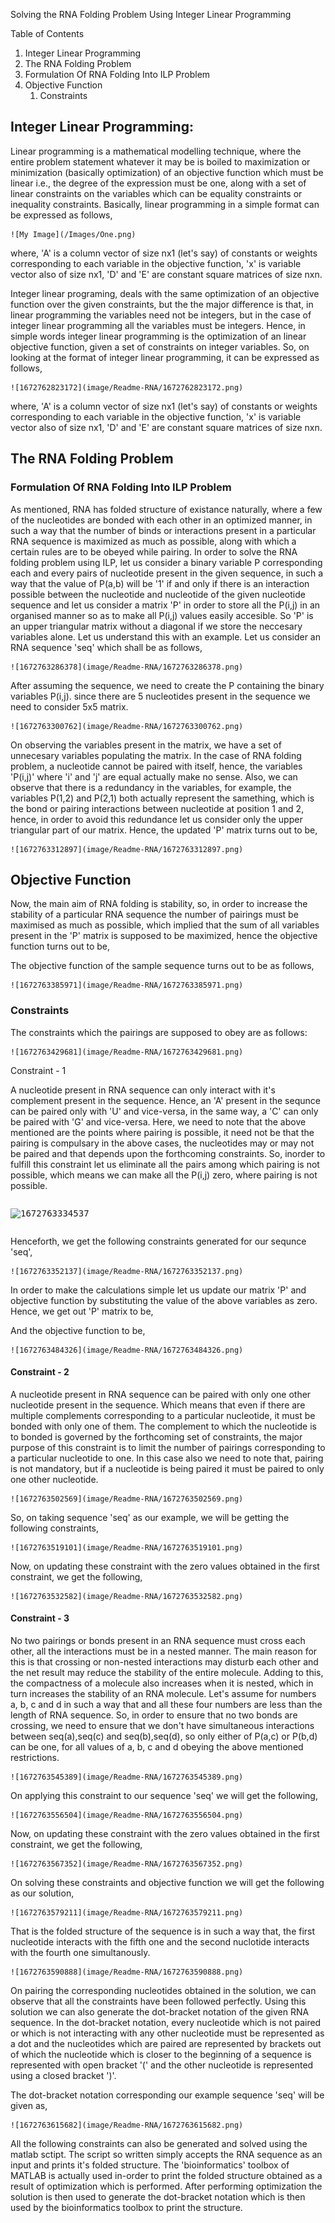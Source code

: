 
Solving the  RNA Folding Problem Using Integer Linear Programming

Table of Contents

1. Integer Linear Programming
2. The RNA Folding Problem
3. Formulation Of RNA Folding Into ILP Problem
4. Objective Function
   1. Constraints

## Integer Linear Programming:

Linear programming is a mathematical modelling technique, where the entire problem statement whatever it may be is boiled to maximization or minimization (basically optimization) of an objective function which must be linear i.e., the degree of the expression must be one, along with a set of linear constraints on the variables which can be equality constraints or inequality constraints. Basically, linear programming in a simple format can be expressed as follows,

    ![My Image](/Images/One.png)

where, 'A' is a column vector of size nx1 (let's say) of constants or weights corresponding to each variable in the objective function, 'x' is variable vector also of size nx1, 'D' and 'E' are constant square matrices of size nxn.


Integer linear programing, deals with the same optimization of an objective function over the given constraints, but the the major difference is that, in linear programming the variables need not be integers, but in the case of integer linear programming all the variables must be integers. Hence, in simple words integer linear programming is the optimization of an linear objective function, given a set of constraints on integer variables. So, on looking at the format of integer linear programming, it can be expressed as follows,

    ![1672762823172](image/Readme-RNA/1672762823172.png)

where, 'A' is a column vector of size nx1 (let's say) of constants or weights corresponding to each variable in the objective function, 'x' is variable vector also of size nx1, 'D' and 'E' are constant square matrices of size nxn.

## The RNA Folding Problem

### Formulation Of RNA Folding Into ILP Problem


As mentioned, RNA has folded structure of existance naturally, where a few of the nucleotides are bonded with each other in an optimized manner, in such a way that the number of binds or interactions present in a particular RNA sequence is maximized as much as possible, along with which a certain rules are to be obeyed while pairing. In order to solve the RNA folding problem using ILP, let us consider a binary variable P corresponding each and every pairs of nucleotide present in the given sequence, in such a way that the value of P(a,b) will be '1' if and only if there is an interaction possible between the  nucleotide and  nucleotide of the given nucleotide sequence and let us consider a matrix 'P' in order to store all the P(i,j) in an organised manner so as to make all P(i,j) values easily accesible. So 'P' is an upper triangular matrix without a diagonal if we store the neccesary variables alone. Let us understand this with an example. Let us consider an RNA sequence 'seq' which shall be as follows,

    ![1672763286378](image/Readme-RNA/1672763286378.png)

After assuming the sequence, we need to create the P containing the binary variables P(i,j). since there are 5 nucleotides present in the sequence we need to consider 5x5 matrix.

    ![1672763300762](image/Readme-RNA/1672763300762.png)

On observing the variables present in the matrix, we have a set of unnecesary variables populating the matrix. In the case of RNA folding problem, a nucleotide cannot be paired with itself, hence, the variables 'P(i,j)' where 'i' and 'j' are equal actually make no sense. Also, we can observe that there is a redundancy in the variables, for example, the variables P(1,2) and P(2,1) both actually represent the samething, which is the bond or pairing interactions between nucleotide at position 1 and 2, hence, in order to avoid this redundance let us consider only the upper triangular part of our matrix. Hence, the updated 'P' matrix turns out to be,

    ![1672763312897](image/Readme-RNA/1672763312897.png)

## Objective Function

Now, the main aim of RNA folding is stability, so, in order to increase the stability of a particular RNA sequence the number of pairings must be maximised as much as possible, which implied that the sum of all variables present in the 'P' matrix is supposed to be maximized, hence the objective function turns out to be,

The objective function of the sample sequence turns out to be as follows,

    ![1672763385971](image/Readme-RNA/1672763385971.png)

### Constraints

The constraints which the pairings are supposed to obey are as follows:

    ![1672763429681](image/Readme-RNA/1672763429681.png)

    

Constraint - 1

A nucleotide present in RNA sequence can only interact with it's complement present in the sequence. Hence, an 'A' present in the sequnce can be paired only with 'U' and vice-versa, in the same way, a 'C' can only be paired with 'G' and vice-versa. Here, we need to note that the above mentioned are the points where pairing is possible, it need not be that the pairing is compulsary in the above cases, the nucleotides may or may not be paired and that depends upon the forthcoming constraints. So, inorder to fulfill this constraint let us eliminate all the pairs among which pairing is not possible, which means we can make all the P(i,j) zero, where pairing is not possible.


<pre class="vditor-reset" placeholder="" contenteditable="true" spellcheck="false"><p data-block="0"><img src="https://file+.vscode-resource.vscode-cdn.net/e%3A/New%20folder/MOOC/Docker/Part%201/image/Readme-RNA/1672763334537.png" alt="1672763334537"/></p></pre>


Henceforth, we get the following constraints generated for our sequnce 'seq',

    ![1672763352137](image/Readme-RNA/1672763352137.png)

In order to make the calculations simple let us update our matrix 'P' and objective function by substituting the value of the above variables as zero. Hence, we get out 'P' matrix to be,


And the objective function to be,

    ![1672763484326](image/Readme-RNA/1672763484326.png)

#### Constraint - 2


A nucleotide present in RNA sequence can be paired with only one other nucleotide present in the sequence. Which means that even if there are multiple complements corresponding to a particular nucleotide, it must be bonded with only one of them. The complement to which the nucleotide is to bonded is governed by the forthcoming set of constraints, the major purpose of this constraint is to limit the number of pairings corresponding to a particular nucleotide to one. In this case also we need to note that, pairing is not mandatory, but if a nucleotide is being paired it must be paired to only one other nucleotide.

    ![1672763502569](image/Readme-RNA/1672763502569.png)

So, on taking sequence 'seq' as our example, we will be getting the following constraints,

    ![1672763519101](image/Readme-RNA/1672763519101.png)

Now, on updating these constraint with the zero values obtained in the first constraint, we get the following,

    ![1672763532582](image/Readme-RNA/1672763532582.png)

#### Constraint - 3


No two pairings or bonds present in an RNA sequence must cross each other, all the interactions must be in a nested manner. The main reason for this is that crossing or non-nested interactions may disturb each other and the net result may reduce the stability of the entire molecule. Adding to this, the compactness of a molecule also increases when it is nested, which in turn increases the stability of an RNA molecule. Let's assume for numbers a, b, c and d in such a way that  and all these four numbers are less than the length of RNA sequence. So, in order to ensure that no two bonds are crossing, we need to ensure that we don't have simultaneous interactions between seq(a),seq(c) and seq(b),seq(d), so only either of P(a,c) or P(b,d) can be one, for all values of a, b, c and d obeying the above mentioned restrictions.

    ![1672763545389](image/Readme-RNA/1672763545389.png)

On applying this constraint to our sequence 'seq' we will get the following,

    ![1672763556504](image/Readme-RNA/1672763556504.png)

Now, on updating these constraint with the zero values obtained in the first constraint, we get the following,

    ![1672763567352](image/Readme-RNA/1672763567352.png)

On solving these constraints and objective function we will get the following as our solution,

    ![1672763579211](image/Readme-RNA/1672763579211.png)

That is the folded structure of the sequence is in such a way that, the first nucleotide interacts with the fifth one and the second nuclotide interacts with the fourth one simultanously.

    ![1672763590888](image/Readme-RNA/1672763590888.png)

On pairing the corresponding nucleotides obtained in the solution, we can observe that all the constraints have been followed perfectly. Using this solution we can also generate the dot-bracket notation of the given RNA sequence. In the dot-bracket notation, every nucleotide which is not paired or which is not interacting with any other nucleotide  must be represented as a dot and the nucleotides which are paired are represented by brackets out of which the nucleotide which is closer to the beginning of a sequence is represented with open bracket '(' and the other nucleotide is represented using a closed bracket ')'.


The dot-bracket notation corresponding our example sequence 'seq' will be given as,	

    ![1672763615682](image/Readme-RNA/1672763615682.png)

All the following constraints can also be generated and solved using the matlab sctipt. The script so written simply accepts the RNA sequence as an input and prints it's folded structure. The 'bioinformatics' toolbox of MATLAB is actually used in-order to print the folded structure obtained as a result of optimization which is performed. After performing optimization the solution is then used to generate the dot-bracket notation which is then used by the bioinformatics toolbox to print the structure.
